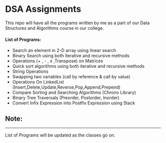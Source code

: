 # **DSA Assignments**

This repo will have all the programs written by me as a part of our Data Structures and Algorithms course in our college.

#### List of Programs:

- Search an element in 2-D array using linear search
- Binary Search using both iterative and recursive methods
- Operations (+ , - , x ,Transpose) on Matrices
- Quick sort algorithms using both iterative and recursive methods
- String Operations
- Swapping two variables (call by reference & call by value)
- Operations On LinkedList (Insert,Delete,Update,Reverse,Pop,Append,Prepend)
- Compare Sorting and Searching Algorithms (Chrono Library)
- Binary Tree Traversals (Preorder, Postorder, Inorder)
- Convert Infix Expression into Postfix Expression using Stack

## Note:

---

List of Programs will be updated as the classes go on.
